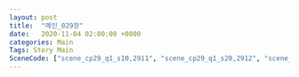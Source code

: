```yaml
---
layout: post
title:  "메인_029장"
date:   2020-11-04 02:00:00 +0000
categories: Main
Tags: Story Main
SceneCode: ["scene_cp29_q1_s10,2911", "scene_cp29_q1_s20,2912", "scene_cp29_q2_s10,2921", "scene_cp29_q2_s20,2922", "scene_cp29_q3_s10,2931", "scene_cp29_q3_s20,2932", "scene_cp29_q4_s10,2941", "scene_cp29_q4_s20,2942", "scene_cp29_q4_s30,2943"]
---
```

